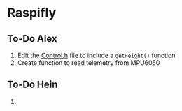 # Raspifly

## To-Do Alex

1. Edit the [Control.h](include/Control.h) file to include a `getHeight()` function
2. Create function to read telemetry from MPU6050

## To-Do Hein

1. 
